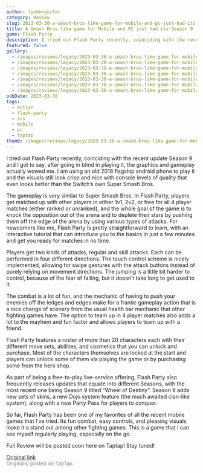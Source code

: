 ```yaml
---
author: lyndonguitar
category: Review
slug: 2023-03-30-a-smash-bros-like-game-for-mobile-and-pc-just-had-its-season-9-first-impressions-flash
title: A Smash Bros-like game for Mobile and PC just had its Season 9 | First Impressions - Flash Party
game: Flash Party
description: I tried out Flash Party recently, coinciding with the recent update Season 9 and I got to say, after going in blind in playing it, the graphics and gameplay actually wowed me. I am using an old 2018 flagship android phone to play it and the visuals still look crisp and nice with console levels of quality that even looks better than the Switch’s own Super Smash Bros.
featured: false
gallery:
  - /images/reviews/legacy/2023-03-30-a-smash-bros-like-game-for-mobile-and-pc-just-had-its-season-9--first-impressions---flash-0.avif
  - /images/reviews/legacy/2023-03-30-a-smash-bros-like-game-for-mobile-and-pc-just-had-its-season-9--first-impressions---flash-1.avif
  - /images/reviews/legacy/2023-03-30-a-smash-bros-like-game-for-mobile-and-pc-just-had-its-season-9--first-impressions---flash-2.avif
  - /images/reviews/legacy/2023-03-30-a-smash-bros-like-game-for-mobile-and-pc-just-had-its-season-9--first-impressions---flash-3.avif
  - /images/reviews/legacy/2023-03-30-a-smash-bros-like-game-for-mobile-and-pc-just-had-its-season-9--first-impressions---flash-4.avif
  - /images/reviews/legacy/2023-03-30-a-smash-bros-like-game-for-mobile-and-pc-just-had-its-season-9--first-impressions---flash-5.avif
  - /images/reviews/legacy/2023-03-30-a-smash-bros-like-game-for-mobile-and-pc-just-had-its-season-9--first-impressions---flash-6.avif
pubDate: 2023-03-30
tags:
  - action
  - flash-party
  - ios
  - mobile
  - pc
  - taptap
thumb: /images/reviews/legacy/2023-03-30-a-smash-bros-like-game-for-mobile-and-pc-just-had-its-season-9--first-impressions---flash-0.avif
---
```


I tried out Flash Party recently, coinciding with the recent update Season 9 and I got to say, after going in blind in playing it, the graphics and gameplay actually wowed me. I am using an old 2018 flagship android phone to play it and the visuals still look crisp and nice with console levels of quality that even looks better than the Switch’s own Super Smash Bros.

The gameplay is very similar to Super Smash Bros. In Flash Party, players get matched up with other players in either 1v1, 2v2, or free for all 4 player matches (either ranked or unranked), and the whole goal of the game is to knock the opposition out of the arena and to deplete their stars by pushing them off the edge of the arena by using various types of attacks. For newcomers like me, Flash Party is pretty straightforward to learn, with an interactive tutorial that can introduce you to the basics in just a few minutes and get you ready for matches in no time.

Players get two kinds of attacks, regular and skill attacks. Each can be performed in four different directions. The touch control scheme is nicely implemented, allowing for swipe gestures with the attack buttons instead of purely relying on movement directions. The jumping is a little bit harder to control, because of the fear of falling, but it doesn’t take long to get used to it.

The combat is a lot of fun, and the mechanic of having to push your enemies off the ledges and edges make for a frantic gameplay action that is a nice change of scenery from the usual health bar mechanic that other fighting games have. The option to team up in 4 player matches also adds a lot to the mayhem and fun factor and allows players to team up with a friend.

Flash Party features a roster of more than 20 characters each with their different move sets, abilities, and cosmetics that you can unlock and purchase. Most of the characters themselves are locked at the start and players can unlock some of them via playing the game or by purchasing some from the hero shop.

As part of being a free-to-play live-service offering, Flash Party also frequently releases updates that equate into different Seasons, with the most recent one being Season 9 titled “Wheel of Destiny”. Season 9 adds new sets of skins, a new Dojo system feature (the much awaited clan-like system), along with a new Party Pass for players to conquer.

So far, Flash Party has been one of my favorites of all the recent mobile games that I’ve tried. Its fun combat, easy controls, and pleasing visuals make it a stand out among other fighting games. This is a game that I can see myself regularly playing, especially on the go.

Full Review will be posted soon here on Taptap! Stay tuned!

[Original link](https://www.taptap.io/post/4954464)<br><span style="font-size: 0.95em; color: #888;">Originally posted on TapTap.</span>